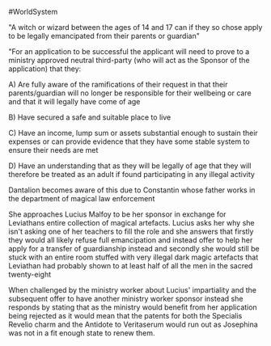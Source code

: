 #WorldSystem  

"A witch or wizard between the ages of 14 and 17 can if they so chose apply to be legally emancipated from their parents or guardian"


"For an application to be successful the applicant will need to prove to a ministry approved neutral third-party (who will act as the Sponsor of the application) that they:

A) Are fully aware of the ramifications of their request in that their parents/guardian will no longer be responsible for their wellbeing or care and that it will legally have come of age

B) Have secured a safe and suitable place to live

C) Have an income, lump sum or assets substantial enough to sustain their expenses or can provide evidence that they have some stable system to ensure their needs are met

D) Have an understanding that as they will be legally of age that they will therefore be treated as an adult if found participating in any illegal activity 


Dantalion becomes aware of this due to Constantin whose father works in the department of magical law enforcement

She approaches Lucius Malfoy to be her sponsor in exchange for Leviathans entire collection of magical artefacts. Lucius asks her why she isn't asking one of her teachers to fill the role and she answers that firstly they would all likely refuse full emancipation and instead offer to help her apply for a transfer of guardianship instead and secondly she would still be stuck with an entire room stuffed with very illegal dark magic artefacts that Leviathan had probably shown to at least half of all the men in the sacred twenty-eight

When challenged by the ministry worker about Lucius' impartiality and the subsequent offer to have another ministry worker sponsor instead she responds by stating that as the ministry would benefit from her application being rejected as it would mean that the patents for both the Specialis Revelio charm and the Antidote to Veritaserum would run out as Josephina was not in a fit enough state to renew them.